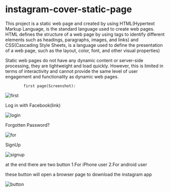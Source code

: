 # instagram-cover-static-page

This project is a static web page and created by using HTML(Hypertext Markup Language, is the standard language used to create web pages. HTML defines the structure of a web page by using tags to identify different elements such as headings, paragraphs, images, and links) and CSS(Cascading Style Sheets, is a language used to define the presentation of a web page, such as the layout, color, font, and other visual properties)

Static web pages do not have any dynamic content or server-side processing, they are lightweight and load quickly. However, this is limited in terms of interactivity and cannot provide the same level of user engagement and functionality as dynamic web pages.


            first page(Screenshot):
![first](https://user-images.githubusercontent.com/106293646/235297380-e3dfd5eb-1890-4461-8ed7-3e506abf43c6.png)

Log in with Facebook(link)

![login](https://user-images.githubusercontent.com/106293646/235297507-c3b0b0dd-9d1e-4f4d-a8c5-85736c87ad0b.png)

Forgotten Password?

![for](https://user-images.githubusercontent.com/106293646/235297598-c80989c4-919c-40a9-9cc7-87106506ba0d.png)

SignUp

![signup](https://user-images.githubusercontent.com/106293646/235297660-fe455da8-1437-45da-a131-625bf8671fc5.png)

at the end there are two button 1.For iPhone user
 2.For android user
                                                               
these button will open a browser page to download the instagram app
                                
![button](https://user-images.githubusercontent.com/106293646/235297831-4cd325e1-878a-489a-8a5c-8c18df0251bb.png)
